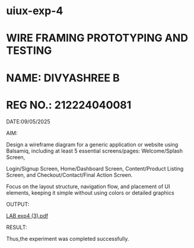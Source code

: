 # uiux-exp-4

# WIRE FRAMING PROTOTYPING AND TESTING

# NAME: DIVYASHREE B

# REG NO.: 212224040081

DATE:09/05/2025

AIM:

Design a wireframe diagram for a generic application or website using Balsamiq, including at least 5 essential screens/pages: Welcome/Splash Screen,

Login/Signup Screen, Home/Dashboard Screen, Content/Product Listing Screen, and Checkout/Contact/Final Action Screen.

Focus on the layout structure, navigation flow, and placement of UI elements, keeping it simple without using colors or detailed graphics

OUTPUT:

[LAB exp4 (3).pdf](https://github.com/user-attachments/files/20491062/LAB.exp4.3.pdf)

RESULT:

Thus,the experiment was completed successfully.
